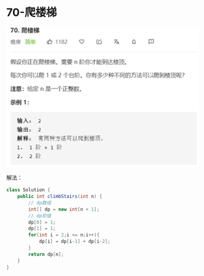 # 70-爬楼梯

![image-20200810140158801](images/image-20200810140158801.png)

解法：

```java
class Solution {
    public int climbStairs(int n) {
        // dp数组
        int[] dp = new int[n + 1];
        // dp初值
        dp[0] = 1;
        dp[1] = 1;
        for(int i = 2;i <= n;i++){
            dp[i] = dp[i-1] + dp[i-2];
        }
        return dp[n];
    }
}
```

